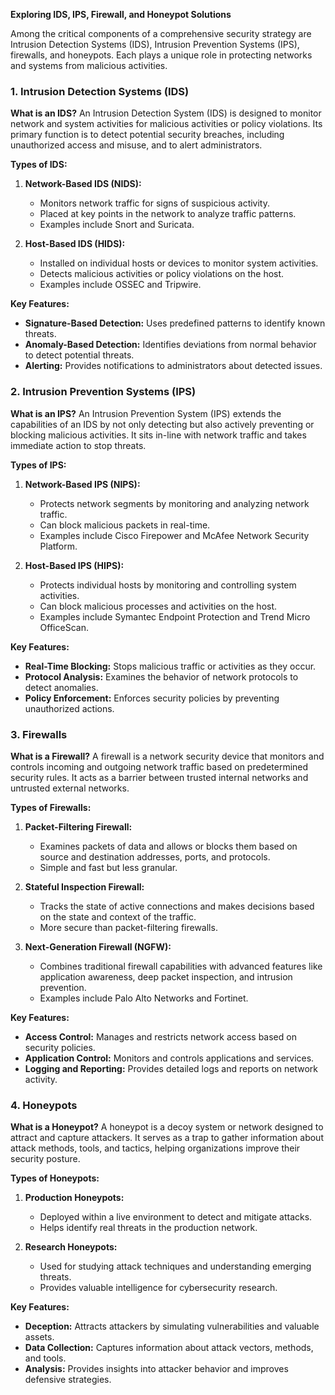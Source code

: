 **Exploring IDS, IPS, Firewall, and Honeypot Solutions**

Among the critical components of a comprehensive security strategy are Intrusion Detection Systems (IDS), Intrusion Prevention Systems (IPS), firewalls, and honeypots. Each plays a unique role in protecting networks and systems from malicious activities. 

### 1. **Intrusion Detection Systems (IDS)**

**What is an IDS?**
An Intrusion Detection System (IDS) is designed to monitor network and system activities for malicious activities or policy violations. Its primary function is to detect potential security breaches, including unauthorized access and misuse, and to alert administrators.

**Types of IDS:**
1. **Network-Based IDS (NIDS):**
   - Monitors network traffic for signs of suspicious activity.
   - Placed at key points in the network to analyze traffic patterns.
   - Examples include Snort and Suricata.

2. **Host-Based IDS (HIDS):**
   - Installed on individual hosts or devices to monitor system activities.
   - Detects malicious activities or policy violations on the host.
   - Examples include OSSEC and Tripwire.

**Key Features:**
- **Signature-Based Detection:** Uses predefined patterns to identify known threats.
- **Anomaly-Based Detection:** Identifies deviations from normal behavior to detect potential threats.
- **Alerting:** Provides notifications to administrators about detected issues.

### 2. **Intrusion Prevention Systems (IPS)**

**What is an IPS?**
An Intrusion Prevention System (IPS) extends the capabilities of an IDS by not only detecting but also actively preventing or blocking malicious activities. It sits in-line with network traffic and takes immediate action to stop threats.

**Types of IPS:**
1. **Network-Based IPS (NIPS):**
   - Protects network segments by monitoring and analyzing network traffic.
   - Can block malicious packets in real-time.
   - Examples include Cisco Firepower and McAfee Network Security Platform.

2. **Host-Based IPS (HIPS):**
   - Protects individual hosts by monitoring and controlling system activities.
   - Can block malicious processes and activities on the host.
   - Examples include Symantec Endpoint Protection and Trend Micro OfficeScan.

**Key Features:**
- **Real-Time Blocking:** Stops malicious traffic or activities as they occur.
- **Protocol Analysis:** Examines the behavior of network protocols to detect anomalies.
- **Policy Enforcement:** Enforces security policies by preventing unauthorized actions.

### 3. **Firewalls**

**What is a Firewall?**
A firewall is a network security device that monitors and controls incoming and outgoing network traffic based on predetermined security rules. It acts as a barrier between trusted internal networks and untrusted external networks.

**Types of Firewalls:**
1. **Packet-Filtering Firewall:**
   - Examines packets of data and allows or blocks them based on source and destination addresses, ports, and protocols.
   - Simple and fast but less granular.

2. **Stateful Inspection Firewall:**
   - Tracks the state of active connections and makes decisions based on the state and context of the traffic.
   - More secure than packet-filtering firewalls.

3. **Next-Generation Firewall (NGFW):**
   - Combines traditional firewall capabilities with advanced features like application awareness, deep packet inspection, and intrusion prevention.
   - Examples include Palo Alto Networks and Fortinet.

**Key Features:**
- **Access Control:** Manages and restricts network access based on security policies.
- **Application Control:** Monitors and controls applications and services.
- **Logging and Reporting:** Provides detailed logs and reports on network activity.

### 4. **Honeypots**

**What is a Honeypot?**
A honeypot is a decoy system or network designed to attract and capture attackers. It serves as a trap to gather information about attack methods, tools, and tactics, helping organizations improve their security posture.

**Types of Honeypots:**
1. **Production Honeypots:**
   - Deployed within a live environment to detect and mitigate attacks.
   - Helps identify real threats in the production network.

2. **Research Honeypots:**
   - Used for studying attack techniques and understanding emerging threats.
   - Provides valuable intelligence for cybersecurity research.

**Key Features:**
- **Deception:** Attracts attackers by simulating vulnerabilities and valuable assets.
- **Data Collection:** Captures information about attack vectors, methods, and tools.
- **Analysis:** Provides insights into attacker behavior and improves defensive strategies.


